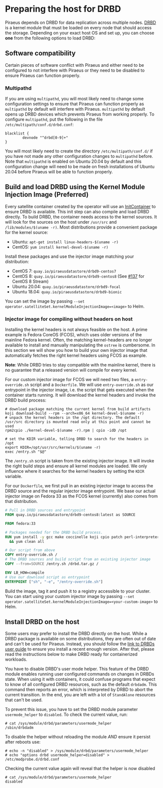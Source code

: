 # Preparing the host for DRBD

Piraeus depends on DRBD for data replication across multiple nodes. [DRBD] is a kernel module that must be loaded on
every node that should access the storage. Depending on your exact host OS and set up, you can choose **one** from the
following options to load DRBD:

[DRBD]: https://github.com/LINBIT/drbd/

## Software compatibility

Certain pieces of software conflict with Piraeus and either need to be configured to not interfere with Piraeus or they need
to be disabled to ensure Piraeus can function properly.

### Multipathd

If you are using `multipathd`, you will most likely need to change some configuration settings to ensure that Piraeus can function
properly as `multipathd` by default will interfere with Piraeus. `multipathd` by default opens up DRBD devices which prevents Piraeus
from working properly. To configure `multipathd`, put the following in the file `/etc/multipath/conf.d/drbd.conf`:

```
blacklist {
        devnode "^drbd[0-9]+"
}
```

You will most likely need to create the directory `/etc/multipath/conf.d/` if you have not made any other configuration changes to
`multipathd` before. Note that `multipathd` is enabled on Ubuntu 20.04 by default and this configuration change will need to be made
on fresh installations of Ubuntu 20.04 before Piraeus will be able to function properly.

## Build and load DRBD using the Kernel Module Injection Image (Preferred)

Every satellite container created by the operator will use an [InitContainer] to ensure DRBD is available. This init
step can also compile and load DRBD directly. To build DRBD, the container needs access to the kernel sources. It will
look for the sources on the host under `/usr/src` and `/lib/modules/$(uname -r)`. Most distributions provide a convenient package
for the kernel source:

* Ubuntu: `apt-get install linux-headers-$(uname -r)`
* CentOS: `yum install kernel-devel-$(uname -r)`

Install these packages and use the injector image matching your distribution:

* CentOS 7: `quay.io/piraeusdatastore/drbd9-centos7`
* CentOS 8: `quay.io/piraeusdatastore/drbd9-centos8` (See [#137] for CentOS 8 Stream)
* Ubuntu 20.04: `quay.io/piraeusdatastore/drbd9-focal`
* Ubuntu 18.04: `quay.io/piraeusdatastore/drbd9-bionic`

You can set the image by passing `--set operator.satelliteSet.kernelModuleInjectionImage=<image>` to Helm.

[InitContainer]: https://kubernetes.io/docs/concepts/workloads/pods/init-containers/
[#137]: https://github.com/piraeusdatastore/piraeus-operator/issues/137

### Injector image for compiling without headers on host

Installing the kernel headers is not always feasible on the host. A prime example is Fedora CoreOS (FCOS), which uses
older versions of the mainline Fedora kernel. Often, the matching kernel-headers are no longer available to install and
manually manipulating the `ostree` is cumbersome. In this section we will show you how to build your own injector image
that automatically fetches the right kernel headers using FCOS as example.

**Note**: While DRBD tries to stay compatible with the mainline kernel, there is no guarantee that a released version
will compile for every kernel.

For our custom injector image for FCOS we will need two files, a `entry-override.sh` script and a `Dockerfile`. We will
use `entry-override.sh` as our entrypoint in the injector image, i.e. the script that gets executed when the container
starts running. It will download the kernel headers and invoke the DRBD build process:
```shell
# download package matching the current kernel from build artifacts
koji download-build --rpm --arch=x86_64 kernel-devel-$(uname -r)
# unpack the kernel headers in the /opt directory. The default /usr/src directory is mounted read only at this point and cannot be used
rpm2cpio ./kernel-devel-$(uname -r).rpm | cpio -idD /opt

# set the KDIR variable, telling DRBD to search for the headers in /opt
export KDIR=/opt/usr/src/kernels/$(uname -r)
exec /entry.sh "$@"
```

The `/entry.sh` script is taken from the existing injector image. It will invoke the right build steps and ensure all
kernel modules are loaded. We only influence where it searches for the kernel headers by setting the `KDIR` variable.

For our `Dockerfile`, we first pull in an existing injector image to access the DRBD source and the regular injector
image entrypoint. We base our actual injector image on Fedora 33 as the FCOS kernel (currently) also comes from that
distribution.
```dockerfile
# Pull in DRBD sources and entrypoint
FROM quay.io/piraeusdatastore/drbd9-centos8:latest as SOURCE

FROM fedora:33

# Packages needed for the DRBD build process.
RUN yum install -y gcc make coccinelle koji cpio patch perl-interpreter diffutils kmod \
  && yum clean all

# Our script from above
COPY entry-override.sh /
# The DRBD sources and build script from an existing injector image
COPY --from=SOURCE /entry.sh /drbd.tar.gz /

ENV LB_HOW=compile
# Use our download script as entrypoint
ENTRYPOINT ["sh", "-e", "/entry-override.sh"]
```

Build the image, tag it and push it to a registry accessible to your cluster. You can start using your custom injector
image by passing `--set operator.satelliteSet.kernelModuleInjectionImage=<your-custom-image>` to Helm.

## Install DRBD on the host

Some users may prefer to install the DRBD directly on the host. While a DRBD package is available on some distributions,
they are often out of date and can't be used for Piraeus. Instead, you should follow the [link to DRBDs user guide] to
ensure you install a recent enough version. After that, please read the instructions below to make DRBD ready for
containerized workloads.

[link to DRBDs user guide]: https://www.linbit.com/drbd-user-guide/users-guide-9-0/#p-build-install-configure

You have to disable DRBD's user mode helper. This feature of the DRBD module enables running user configured commands on
changes in DRBDs state. When using it with containers, it could confuse programs that expect to know of all configured
DRBD resources, such as the default `drbdadm`. This command then reports an error, which is interpreted by DRBD to abort
the current transition. In the end, you are left with a lot of `StandAlone` resources that can't be used.

To prevent this issue, you have to set the DRBD module parameter `usermode_helper` to `disabled`. To check the current
value, run:

```
# cat /sys/module/drbd/parameters/usermode_helper
/sbin/drbdadm
```

To disable the helper without reloading the module _AND_ ensure it persist after reboots use:

```
# echo -n "disabled" > /sys/module/drbd/parameters/usermode_helper
# echo "options drbd usermode_helper=disabled" > /etc/modprobe.d/drbd.conf
```

Checking the current value again will reveal that the helper is now disabled

```
# cat /sys/module/drbd/parameters/usermode_helper
disabled
```
